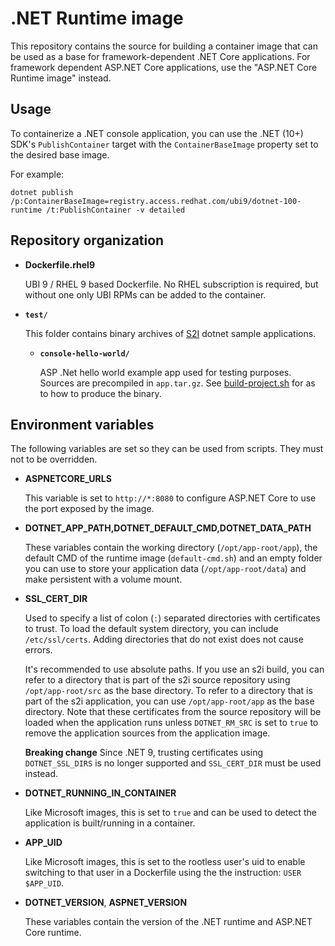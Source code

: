 .NET Runtime image
==================

This repository contains the source for building a container image that
can be used as a base for framework-dependent .NET Core applications.
For framework dependent ASP.NET Core applications, use the "ASP.NET Core Runtime image" instead.

Usage
---------------------

To containerize a .NET console application, you can use the .NET (10+) SDK's `PublishContainer` target with the `ContainerBaseImage` property set to the desired base image.

For example:

```
dotnet publish /p:ContainerBaseImage=registry.access.redhat.com/ubi9/dotnet-100-runtime /t:PublishContainer -v detailed
```


Repository organization
------------------------

* **Dockerfile.rhel9**

  UBI 9 / RHEL 9 based Dockerfile. No RHEL subscription is required, but without
  one only UBI RPMs can be added to the container.

* **`test/`**

  This folder contains binary archives of [S2I](https://github.com/openshift/source-to-image)
  dotnet sample applications.

  * **`console-hello-world/`**

    ASP .Net hello world example app used for testing purposes. Sources are precompiled in `app.tar.gz`.
    See [build-project.sh](test/console-hello-world/build-project.sh) for as to how to produce
    the binary.

Environment variables
---------------------

The following variables are set so they can be used from scripts.
They must not to be overridden.

* **ASPNETCORE_URLS**

    This variable is set to `http://*:8080` to configure ASP.NET Core to use the
    port exposed by the image.

* **DOTNET_APP_PATH,DOTNET_DEFAULT_CMD,DOTNET_DATA_PATH**

    These variables contain the working directory (`/opt/app-root/app`), the default CMD of the runtime image (`default-cmd.sh`)
    and an empty folder you can use to store your application data (`/opt/app-root/data`) and make persistent with a volume mount.

* **SSL_CERT_DIR**

    Used to specify a list of colon (`:`) separated directories with certificates to trust.
    To load the default system directory, you can include `/etc/ssl/certs`.
    Adding directories that do not exist does not cause errors.

    It's recommended to use absolute paths.
    If you use an s2i build, you can refer to a directory that is part of the s2i source repository using `/opt/app-root/src` as the base directory.
    To refer to a directory that is part of the s2i application, you can use `/opt/app-root/app` as the base directory.
    Note that these certificates from the source repository will be loaded when the application runs unless `DOTNET_RM_SRC`
    is set to `true` to remove the application sources from the application image.

    **Breaking change** Since .NET 9, trusting certificates using `DOTNET_SSL_DIRS` is no longer supported and `SSL_CERT_DIR` must be used instead.

* **DOTNET_RUNNING_IN_CONTAINER**

    Like Microsoft images, this is set to `true` and can be used to detect the application is built/running in a container.

* **APP_UID**

    Like Microsoft images, this is set to the rootless user's uid to enable switching to that user
    in a Dockerfile using the the instruction: `USER $APP_UID`.

* **DOTNET_VERSION**, **ASPNET_VERSION**

    These variables contain the version of the .NET runtime and ASP.NET Core runtime.
